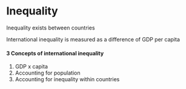 # Inequality

Inequality exists between countries

International inequality is measured as a difference of GDP per capita  

#### 3 Concepts of international inequality
1. GDP x capita
2. Accounting for population
3. Accounting for inequality within countries


